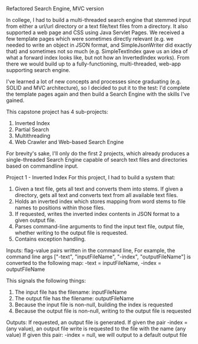 Refactored Search Engine, MVC version

In college, I had to build a multi-threaded search engine
that stemmed input from either a url/url directory or a
text file/text files from a directory. It also supported
a web page and CSS using Java Servlet Pages. We received a
few template pages which were sometimes directly relevant (e.g.
we needed to write an object in JSON format, and SimpleJsonWriter
did exactly that) and sometimes not so much (e.g. SimpleTextIndex
gave us an idea of what a forward index looks like, but not how
an InvertedIndex works). From there we would build up to a fully-functioning,
multi-threaded, web-app supporting search engine.

I've learned a lot of new concepts and processes since graduating (e.g. SOLID and MVC architecture),
so I decided to put it to the test: I'd complete the template pages
again and then build a Search Engine with the skills I've gained.

This capstone project has 4 sub-projects:
1. Inverted Index
2. Partial Search
3. Multithreading
4. Web Crawler and Web-based Search Engine

For brevity's sake, I'll only do the first 2 projects, which already
produces a single-threaded Search Engine capable of search text files
and directories based on commandline input.

Project 1 - Inverted Index
For this project, I had to build a system that:
1. Given a text file, gets all text and converts them into stems. If
given a directory, gets all text and converts text from all available
text files.
2. Holds an inverted index which stores mapping from word stems
to file names to positions within those files.
3. If requested, writes the inverted index contents in JSON format to
a given output file.
4. Parses command-line arguments to find the input text file, output file,
whether writing to the output file is requested.
5. Contains exception handling.

Inputs: flag-value pairs written in the command line,
For example, the command line args ["-text", "inputFileName", "-index", "outputFileName"]
is converted to the following map:
-text = inputFileName,
-index = outputFileName

This signals the following things:
1. The input file has the filename: inputFileName
2. The output file has the filename: outputFileName
3. Because the input file is non-null, building the index is requested
4. Because the output file is non-null, writing to the output file is requested

Outputs: If requested, an output file is generated.
If given the pair -index = (any value), an output file write is requested to the file with the name (any value)
If given this pair: -index = null, we will output to a default output file


